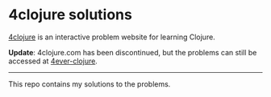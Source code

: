 # 4clojure solutions

[4clojure](https://4clojure.com) is an interactive problem website for learning Clojure.

**Update**: 4clojure.com has been discontinued, but the problems can still be accessed at [4ever-clojure](https://4clojure.oxal.org/).

---

This repo contains my solutions to the problems.
